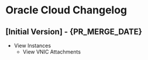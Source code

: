 # Oracle Cloud Changelog

## [Initial Version] - {PR_MERGE_DATE}

- View Instances
    - View VNIC Attachments